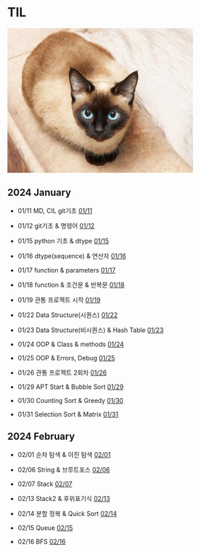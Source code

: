 # TIL

![cat](./asset/images/SiamCat.jpg)

## 2024 January

* 01/11 MD, CIL git기초 [01/11](./January/ssafy_01_11.md)

* 01/12 git기초 & 명령어 [01/12](./January/ssafy_01_12.md)

* 01/15 python 기초 & dtype [01/15](./January/ssafy_01_15.md)

* 01/16 dtype(sequence) & 연산자 [01/16](./January/ssafy_01_16.md)

* 01/17 function & parameters [01/17](./January/ssafy_01_17.md)

* 01/18 function & 조건문 & 반복문 [01/18](./January/ssafy_01_18.md)

* 01/19 관통 프로젝트 시작 [01/19](./January/ssafy_01_19.md)

* 01/22 Data Structure(시퀀스) [01/22](./January/ssafy_01_22.md)

* 01/23 Data Structure(비시퀀스) & Hash Table [01/23](./January/ssafy_01_23.md)

* 01/24 OOP & Class & methods [01/24](./January/ssafy_01_24.md)

* 01/25 OOP & Errors, Debug [01/25](./January/ssafy_01_25.md)

* 01/26 관통 프로젝트 2회차 [01/26](./January/ssafy_01_26.md)

* 01/29 APT Start & Bubble Sort [01/29](./January/ssafy_01_29.md)

* 01/30 Counting Sort & Greedy [01/30](./January/ssafy_01_30.md)

* 01/31 Selection Sort & Matrix [01/31](./January/ssafy_01_31.md)

## 2024 February

* 02/01 순차 탐색 & 이진 탐색 [02/01](./February/ssafy_02_01.md)

* 02/06 String & 브루트포스 [02/06](./February/ssafy_02_06.md)

* 02/07 Stack [02/07](./February/ssafy_02_07.md)
 
* 02/13 Stack2 & 후위표기식 [02/13](./February/ssafy_02_13.md)

* 02/14 분할 정복 & Quick Sort [02/14](./February/ssafy_02_14.md)

* 02/15 Queue [02/15](./February/ssafy_02_15.md)

* 02/16 BFS [02/16](./February/ssafy_02_16.md)
